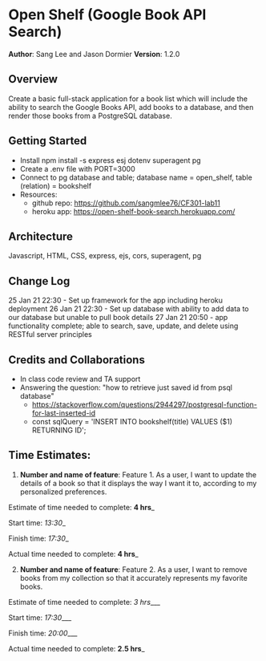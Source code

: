 # Open Shelf (Google Book API Search)

**Author**: Sang Lee and Jason Dormier
**Version**: 1.2.0

## Overview
Create a basic full-stack application for a book list which will include the ability to search the Google Books API, add books to a database, and then render those books from a PostgreSQL database.

## Getting Started
- Install npm install -s express esj dotenv superagent pg
- Create a .env file with PORT=3000
- Connect to pg database and table; database name = open_shelf, table (relation) = bookshelf
- Resources:
  + github repo: https://github.com/sangmlee76/CF301-lab11
  + heroku app: https://open-shelf-book-search.herokuapp.com/

## Architecture
Javascript, HTML, CSS, express, ejs, cors, superagent, pg

## Change Log
25 Jan 21 22:30 - Set up framework for the app including heroku deployment
26 Jan 21 22:30 - Set up database with ability to add data to our database but unable to pull book details
27 Jan 21 20:50 - app functionality complete; able to search, save, update, and delete using RESTful server principles

## Credits and Collaborations
- In class code review and TA support
- Answering the question: "how to retrieve just saved id from psql database"
  + https://stackoverflow.com/questions/2944297/postgresql-function-for-last-inserted-id
  + const sqlQuery = 'INSERT INTO bookshelf(title) VALUES ($1) RETURNING ID';

## Time Estimates:

1. **Number and name of feature**: Feature 1. As a user, I want to update the details of a book so that it displays the way I want it to, according to my personalized preferences.

Estimate of time needed to complete: __4 hrs___

Start time: _13:30__

Finish time: _17:30__

Actual time needed to complete: __4 hrs___


2. **Number and name of feature**: Feature 2. As a user, I want to remove books from my collection so that it accurately represents my favorite books.

Estimate of time needed to complete: _3 hrs____

Start time: _17:30____

Finish time: _20:00____

Actual time needed to complete: __2.5 hrs___
